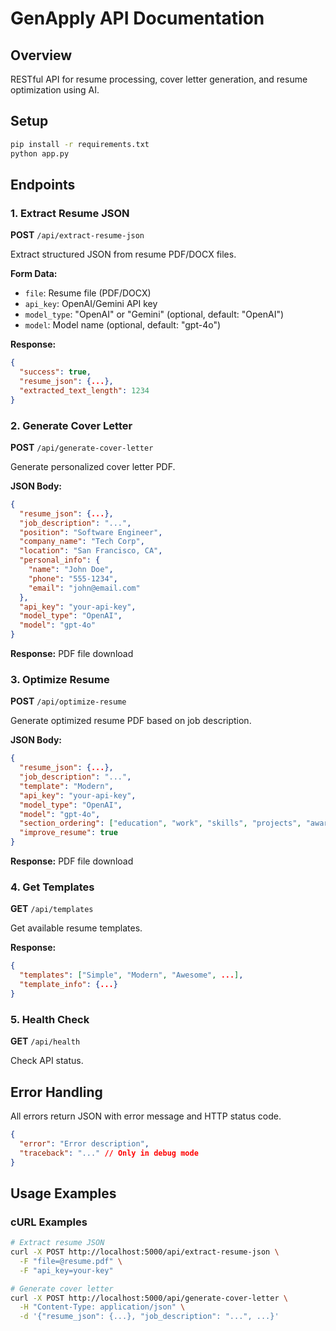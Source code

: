 # GenApply API Documentation

## Overview
RESTful API for resume processing, cover letter generation, and resume optimization using AI.

## Setup
```bash
pip install -r requirements.txt
python app.py
```

## Endpoints

### 1. Extract Resume JSON
**POST** `/api/extract-resume-json`

Extract structured JSON from resume PDF/DOCX files.

**Form Data:**
- `file`: Resume file (PDF/DOCX)
- `api_key`: OpenAI/Gemini API key
- `model_type`: "OpenAI" or "Gemini" (optional, default: "OpenAI")
- `model`: Model name (optional, default: "gpt-4o")

**Response:**
```json
{
  "success": true,
  "resume_json": {...},
  "extracted_text_length": 1234
}
```

### 2. Generate Cover Letter
**POST** `/api/generate-cover-letter`

Generate personalized cover letter PDF.

**JSON Body:**
```json
{
  "resume_json": {...},
  "job_description": "...",
  "position": "Software Engineer",
  "company_name": "Tech Corp",
  "location": "San Francisco, CA",
  "personal_info": {
    "name": "John Doe",
    "phone": "555-1234",
    "email": "john@email.com"
  },
  "api_key": "your-api-key",
  "model_type": "OpenAI",
  "model": "gpt-4o"
}
```

**Response:** PDF file download

### 3. Optimize Resume
**POST** `/api/optimize-resume`

Generate optimized resume PDF based on job description.

**JSON Body:**
```json
{
  "resume_json": {...},
  "job_description": "...",
  "template": "Modern",
  "api_key": "your-api-key",
  "model_type": "OpenAI",
  "model": "gpt-4o",
  "section_ordering": ["education", "work", "skills", "projects", "awards"],
  "improve_resume": true
}
```

**Response:** PDF file download

### 4. Get Templates
**GET** `/api/templates`

Get available resume templates.

**Response:**
```json
{
  "templates": ["Simple", "Modern", "Awesome", ...],
  "template_info": {...}
}
```

### 5. Health Check
**GET** `/api/health`

Check API status.

## Error Handling
All errors return JSON with error message and HTTP status code.

```json
{
  "error": "Error description",
  "traceback": "..." // Only in debug mode
}
```

## Usage Examples

### cURL Examples
```bash
# Extract resume JSON
curl -X POST http://localhost:5000/api/extract-resume-json \
  -F "file=@resume.pdf" \
  -F "api_key=your-key"

# Generate cover letter
curl -X POST http://localhost:5000/api/generate-cover-letter \
  -H "Content-Type: application/json" \
  -d '{"resume_json": {...}, "job_description": "...", ...}'
```
